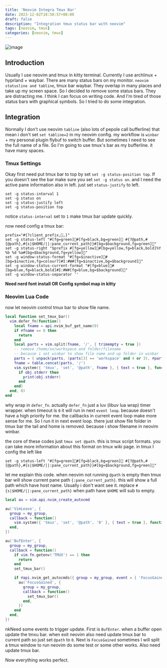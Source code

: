 ```yaml
---
title: 'Neovim Integra Tmux Bar'
date: 2023-12-02T18:50:57+08:00
draft: false
description: "Integration tmux status bar with neovim"
tags: [neovim, tmux]
categories: [neovim, tmux]
---
```


![image](../../../asserts/tmux_bar.png)

## Introduction

Usually I use neovim and tmux in kitty terminal. Currently I use archlinux + hyprland + waybar.
There are many status bars on my monitor. `neovim statusline and tabline`, tmux bar waybar. They
overlap in many places and take up my screen space. So I decided to remove some status bars. They
are distracting me. I think I can focus on writing code. And I'm tired of those status bars with
graphical symbols. So I tried to do some integration.

## Integration

Normally I don't use neovim `tabline` (also lots of pepole call bufferline) that mean i don't
set `set tabline=2` in my neovim config. my workflow is `winbar` + my personal plugin flybuf to
switch buffer. But sometimes I need to see the full name of a file. So I'm going to use tmux's bar
as my bufferline. it have many spaces.

### Tmux Settings

Okay first need put tmux bar to top by set `set -g status-position top`. If you doesn't see the bar
make sure you set `set -g status on`. and I need the active pane information also in left. just set
`status-justify` to left.

```text
set -g status-interval 1
set -g status on
set -g status-justify left
set -g status-position top
```

notice `status-interval` set to `1` make tmux bar update quickly.

now need config a tmux bar:

```text
prefix="#{?client_prefix,🐠,}"
set -g status-left "#[fg=green]#[fg=black,bg=green] #{?@path,#{@path},#{s|$HOME/||:pane_current_path}}#[bg=$background,fg=green]"
set -g status-right "$prefix #[fg=yellow]#[bg=yellow,fg=black,bold]%Y %b %d %a#[bg=$background,fg=yellow]"
set -g window-status-format "#[fg=$inactive]#[bg=$inactive,fg=colour7]#I:#W#[fg=$inactive,bg=$background]"
set -g window-status-current-format "#[fg=blue]#[bg=blue,fg=black,bold]#I:#W#[fg=blue,bg=$background]"
set -g window-status-separator ''
```

**Need nerd font install OR Config symbol map in kitty**

### Neovim Lua Code

now let neovim control tmux bar to show file name.

```lua
local function set_tmux_bar()
  vim.defer_fn(function()
    local fname = api.nvim_buf_get_name(0)
    if #fname == 0 then
      return
    end
    local parts = vim.split(fname, '/', { trimempty = true })
    -- remove /home/xx/workspace and folder/filename
    -- because i set winbar to show file name and up folder in winbar
    parts = { unpack(parts, (parts[3] == 'workspace' and 4 or 3), #parts - 1) }
    fname = table.concat(parts, '/')
    vim.system({ 'tmux', 'set', '@path', fname }, { text = true }, function(obj)
      if obj.stderr then
        print(obj.stderr)
      end
    end)
  end, 0)
end
```

why wrap in `defer_fn`. actually `defer_fn` just a luv (libuv lua wrap) timer wrapper. when timeout
is `0` it will run in next `event loop`. because doesn't have a high priority for me. the
callbacks in current event loop make more sense for me. So I run it in next event loop. there just 
show file folder in tmux bar the tail and home is removed. because i show filename in neovim winbar.

the core of these codes just `tmux set @path`. this is tmux script formats. you can take more
information about this format on tmux wiki page. in tmux I config the left like

```text
set -g status-left "#[fg=green]#[fg=black,bg=green] #{?@path,#{@path},#{s|$HOME/||:pane_current_path}}#[bg=$background,fg=green]"
```

let me explain this code. when neovim not running `@path` is empty then tmux bar will show current 
pane path `{:pane_current_path}`. this will show a full path which have host name. Usually i don't
want see it. replace `#{s|$HOME/||:pane_current_path}` when path have `$HOME` will sub to empty.

```lua
local au = vim.api.nvim_create_autocmd

au('VimLeave', {
  group = my_group,
  callback = function()
    vim.system({ 'tmux', 'set', '@path', '0' }, { text = true }, function() end)
  end,
})

au('BufEnter', {
  group = my_group,
  callback = function()
    if vim.fn.getenv('TMUX') == 1 then
      return
    end
    set_tmux_bar()

    if #api.nvim_get_autocmds({ group = my_group, event = { 'FocusGained' } }) == 0 then
      au('FocusGained', {
        group = my_group,
        callback = function()
          set_tmux_bar()
        end,
      })
    end
  end,
})
```

nkNeed some events to trigger update. First is `BufEnter`. when a buffer open update the tmxu bar.
when exit neovim also need update tmux bar to current path so just set `@path` to `0`. Next is
`FocusGained` sometimes I will split a tmux window to run neovim do some test or some other works.
Also need update tmux bar.

Now everything works perfect.
